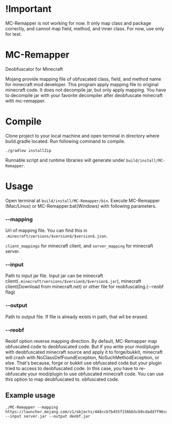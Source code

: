# !Important

MC-Remapper is not working for now. It only map class and package correctly, and cannot map field, method, and inner class. For now, use only for test.

# MC-Remapper

Deobfuscator for Minecraft

Mojang provide mapping file of obfuscated class, field, and method name for minecraft mod developer.
This program apply mapping file to original minecraft code. It does not decompile jar,
but only apply mapping. You have to decompile jar with your favorite decompiler after deobfuscate minecraft with mc-remapper.

# Compile
Clone project to your local machine and open terminal in directory where build.gradle located.
Run following command to compile.

```
./gradlew installZip
```

Runnable script and runtime libraries will generate under `build/install/MC-Remapper`.



# Usage

Open terminal at `build/install/MC-Remapper/bin`. Execute MC-Remapper (Mac/Linux) or MC-Remapper.bat(Windows) with following parameters.



### --mapping

Url of mapping file. You can find this in `.minecraft/versions/$version$/$version$.json`.

`client_mappings` for minecraft client, and `server_mapping` for minecraft server.



### --input

Path to input jar file. Input jar can be minecraft client(`.minecraft/versions/$version$/$version$.jar`), minecraft client(Download from minecraft.net) or other file for reobfuscating.(--reobf flag)



### --output

Path to output file. If file is already exists in path, that wil be erased.



### --reobf

Reobf option reverse mapping direction. By default, MC-Remapper map obfuscated code to deobfuscated code. But if you write your mod/plugin with deobfuscated minecraft source and apply it to forge/bukkit, minecraft will crash with NoClassDefFoundException, NoSuchMethodException, or else. That's because, forge or bukkit use obfuscated code but your plugin tried to access to deobfuscated code. In this case, you have to re-obfuscate your mod/plugin to use obfuscated minecraft code. You can use this option to map deobfuscated to. obfuscated code.



## Example usage

```
./MC-Remapper --mapping https://launcher.mojang.com/v1/objects/448ccb7b455f156bb5cb9cdadd7f96cd68134dbd/server.txt --input server.jar --output deobf.jar
```

